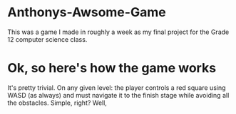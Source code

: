 # Anthonys-Awsome-Game
This was a game I made in roughly a week as my final project for the Grade 12 computer science class.
# Ok, so here's how the game works
It's pretty trivial. On any given level: the player controls a red square using WASD (as always) and must navigate it to the finish stage while avoiding all the obstacles. Simple, right?
Well, 
